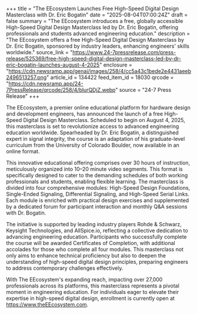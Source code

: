 +++
title = "The EEcosystem Launches Free High-Speed Digital Design Masterclass with Dr. Eric Bogatin"
date = "2025-08-04T07:00:24Z"
draft = false
summary = "The EEcosystem introduces a free, globally accessible High-Speed Digital Design Masterclass led by Dr. Eric Bogatin, offering professionals and students advanced engineering education."
description = "The EEcosystem offers a free High-Speed Digital Design Masterclass by Dr. Eric Bogatin, sponsored by industry leaders, enhancing engineers' skills worldwide."
source_link = "https://www.24-7pressrelease.com/press-release/525369/free-high-speed-digital-design-masterclass-led-by-dr-eric-bogatin-launches-august-4-2025"
enclosure = "https://cdn.newsramp.app/genai/images/258/4/cc5a43c1bede2e4431aeeb2496513257.png"
article_id = 134422
feed_item_id = 18030
qrcode = "https://cdn.newsramp.app/24-7PressRelease/qrcode/258/4/blurQDjZ.webp"
source = "24-7 Press Release"
+++

<p>The EEcosystem, a premier online educational platform for hardware design and development engineers, has announced the launch of a free High-Speed Digital Design Masterclass. Scheduled to begin on August 4, 2025, this masterclass is set to revolutionize access to advanced engineering education worldwide. Spearheaded by Dr. Eric Bogatin, a distinguished expert in signal integrity, the course is an adaptation of his graduate-level curriculum from the University of Colorado Boulder, now available in an online format.</p><p>This innovative educational offering comprises over 30 hours of instruction, meticulously organized into 10–20 minute video segments. This format is specifically designed to cater to the demanding schedules of both working professionals and students, enabling flexible learning. The masterclass is divided into four comprehensive modules: High-Speed Design Foundations, Single-Ended Signaling, Differential Signaling, and High-Speed Serial Links. Each module is enriched with practical design exercises and supplemented by a dedicated forum for participant interaction and monthly Q&A sessions with Dr. Bogatin.</p><p>The initiative is supported by leading industry players Rohde & Schwarz, Keysight Technologies, and AllSpice.io, reflecting a collective dedication to advancing engineering education. Participants who successfully complete the course will be awarded Certificates of Completion, with additional accolades for those who complete all four modules. This masterclass not only aims to enhance technical proficiency but also to deepen the understanding of high-speed digital design principles, preparing engineers to address contemporary challenges effectively.</p><p>With The EEcosystem's expanding reach, impacting over 27,000 professionals across its platforms, this masterclass represents a pivotal moment in engineering education. For individuals eager to elevate their expertise in high-speed digital design, enrollment is currently open at <a href='https://www.theEEcosystem.com' rel='nofollow' target='_blank'>https://www.theEEcosystem.com</a>.</p>